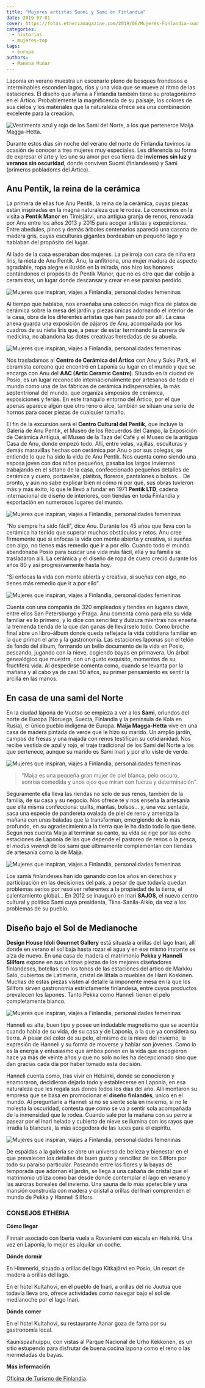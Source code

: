 ```yaml
---
title: "Mujeres artistas Suomi y Sami en Finlandia"
date: 2019-07-01
cover: https://fotos.etheriamagazine.com/2019/06/Mujeres-Finlandia-suomi-sami.jpg
categories: 
  - historias
  - mujeres-top
tags: 
  - europa
authors: 
  - Manena Munar
---
```


Laponia en verano muestra un escenario pleno de bosques frondosos e interminables 
esconden lagos, ríos y una vida que se mueve al ritmo de las estaciones. El diseño que 
afama a Finlandia también tiene su protagonismo en el Ártico. Probablemente la 
magnificencia de su paisaje, los colores de sus cielos y los materiales que la 
naturaleza ofrece sea una combinación excelente para la creación. 

![Vestimenta azul y rojo de los Sami del Norte, a los que pertenerce Maija Magga-Hetta.](https://fotos.etheriamagazine.com/2019/06/Mujeres-Finlandia-vestido-sami.jpg "Vestimenta azul y rojo de los Sami del Norte, a los que pertenerce Maija Magga-Hetta. © Manena Munar")

Durante estos días sin noche del verano del norte de Finlandia tuvimos la ocasión de 
conocer a tres mujeres muy especiales. Les diferencia su forma de expresar el arte y les 
une su amor por esa tierra de **inviernos sin luz y veranos sin oscuridad**, donde 
conviven Suomi (finlandeses) y Sami (primeros pobladores del Ártico). 

## Anu Pentik, la reina de la cerámica

La primera de ellas fue Anu Pentik, la reina de la cerámica, cuyas piezas están 
inspiradas en la magna naturaleza que le rodea. La conocimos en la visita a **Pentik 
Manor** en Timisjärvi, una antigua granja de renos, renovada por Anu entre los años 2013 
y 2015 para acoger artistas y exposiciones. Entre abedules, pinos y demás árboles 
centenarios apareció una casona de madera gris, cuyas esculturas gigantes bordeaban un 
pequeño lago y hablaban del propósito del lugar. 

Al lado de la casa esperaban dos mujeres. La pelirroja con cara de niña era Iiris, la 
nieta de Anu Pentik. Anu, la anfitriona, una mujer madura de aspecto agradable, ropa 
alegre e ilusión en la mirada, nos hizo los honores contándonos el propósito de Pentik 
Manor, que no es otro que dar cobijo a ceramistas, un lugar donde descansar y crear en 
ese paraíso perdido. 

![Mujeres que inspiran, viajes a Finlandia, personalidades femeninas](https://fotos.etheriamagazine.com/2019/06/Mujeres-Finlandia-Ceramica.jpg "Platos de cerámica diseñados por Anu Pentik. © MM")

Al tiempo que hablaba, nos enseñaba una colección magnífica de platos de cerámica sobre 
la mesa del jardín y piezas únicas adornando el interior de la casa, obra de los 
diferentes artistas que han pasado por allí. La casa anexa guarda una exposición de 
pájaros de Anu, acompañada por los cuadros de su nieta Iiris que, a pesar de estar 
terminando la carrera de medicina, no abandona las dotes creativas heredadas de su 
abuela. 

![Mujeres que inspiran, viajes a Finlandia, personalidades femeninas](https://fotos.etheriamagazine.com/2019/06/Mujeres-Finlandia-pajaros.jpg "Anu Pentik en su estudio con sus pájaros de barro. © Manena Munar")

Nos trasladamos al **Centro de Cerámica del Ártico** con Anu y Suku Park, el ceramista 
coreano que encontró en Laponia su lugar en el mundo y que se encarga con Anu del **AAC 
(Artic Ceramic Centre)**. Situado en la ciudad de Posio, es un lugar reconocido 
internacionalmente por artesanos de todo el mundo como una de las fábricas de cerámica 
indispensables, la más septentrional del mundo, que organiza simposios de cerámica, 
exposiciones y ferias. En este tranquilo entorno del Ártico, por el que apenas aparece 
algún que otro reno o alce, también se sitúan una serie de hornos para cocer piezas de 
cualquier tamaño. 

El fin de la excursión será el **Centro Cultural del Pentik,** que incluye la Galería de 
Anu Pentik, el Museo de los Recuerdos del Campo, la Exposición de Cerámica Antigua, el 
Museo de la Taza del Café y el Museo de la antigua Casa de Anu, donde empezó todo. Allí, 
entre velas, vajillas, esculturas y demás maravillas hechas con cerámica por Anu o por 
sus colegas, se entiende lo que ha sido la vida de Anu Pentik. Nos cuenta como siendo 
una esposa joven con dos niños pequeños, pasaba los largos inviernos trabajando en el 
sótano de la casa, confeccionado pequeños detalles de cerámica y cuero, portavelas, 
platitos, floreros, pantalones o bolsos… De pronto, y aún no sabe explicar bien ni cómo 
ni por qué, sus obras tuvieron más y más éxito, lo que le llevó a fundar en 1971 
**Pentik LTD**, cadena internacional de diseño de interiores, con tiendas en toda 
Finlandia y exportación en numerosos lugares del mundo. 

![Mujeres que inspiran, viajes a Finlandia, personalidades femeninas](https://fotos.etheriamagazine.com/2019/06/Mujeres-Finlandia-tienda-Pentik.jpg "Diseño de Anu Pentik en su tienda de Posio. © MM")

“No siempre ha sido fácil”, dice Anu. Durante los 45 años que lleva con la cerámica ha 
tenido que superar muchos obstáculos y retos. Anu cree firmemente que si enfocas la vida 
con mente abierta y creativa, si sueñas con algo, no tienes más remedio que ir a por 
ello. Cuando todo el mundo abandonaba Posio para buscar una vida más fácil, ella y su 
familia se trasladaron allí. La cerámica y el diseño de ropa de cuero creció durante los 
años 80 y así progresivamente hasta hoy. 

"Si enfocas la vida con mente abierta y creativa, si sueñas con algo, no tienes más 
remedio que ir a por ello". 

![Mujeres que inspiran, viajes a Finlandia, personalidades femeninas](https://fotos.etheriamagazine.com/2019/06/Mujeres-Finlandia-jardin-Pentik.jpg "Jardín de la Casa-Estudio de Anu Pentik con obras de los artistas que se han alojado en ella. © MM")

Cuenta con una compañía de 320 empleados y tiendas en lugares clave, entre ellos San 
Petersburgo y Praga. Anu comenta cómo para ella su vida familiar es lo primero, y lo 
dice con sencillez y dulzura mientras nos enseña la tremenda tienda de la que dan ganas 
de llevárselo todo. Como broche final abre un libro–álbum donde queda reflejada la vida 
cotidiana familiar en la que priman el arte y la gastronomía. Las estaciones laponas son 
el telón de fondo del álbum, formando un bello documento de la vida en Posio, pescando, 
jugando con la nieve, cogiendo bayas en primavera. Un árbol genealógico que muestra, con 
un gusto exquisito, momentos de su fructífera vida. Al despedirse comenta como, cuando 
se levanta por la mañana y al cabo ya de casi 50 años, su primer pensamiento es sentir 
la arcilla en las manos. 

## En casa de una sami del Norte

En la ciudad lapona de Vuotso se empieza a ver a los **Sami**, oriundos del norte de 
Europa (Noruega, Suecia, Finlandia y la península de Kola en Rusia), el único pueblo 
indígena de Europa. **Maija Magga-Hetta** vive en una casa de madera pintada de verde 
que le hizo su marido. Un amplio jardín, campos de fresas y una majada con renos 
testifican su cotidianidad. Nos recibe vestida de azul y rojo, el traje tradicional de 
los Sami del Norte a los que pertenece, aunque su marido es Sami Inari y por ello viste 
de verde. 

![Mujeres que inspiran, viajes a Finlandia, personalidades femeninas](https://fotos.etheriamagazine.com/2019/06/Mujeres-Finlandia-samis.jpg "Casa de Maija Magga-Hetta. © MM")

> "Maija es una pequeña gran mujer de piel blanca, pelo oscuro, sonrisa comedida y unos 
> ojos que miran con fuerza y determinación". 

Seguramente ella lleva las riendas no solo de sus renos, también de la familia, de su 
casa y su negocio. Nos ofrece té y nos enseña la artesanía que ella misma confecciona: 
quilts, mantas, bolsos… y, una vez sentada, saca una especie de pandereta ovalada de 
piel de reno y ameniza la mañana con unas baladas que la transforman, emergiendo de lo 
más profundo, en su agradecimiento a la tierra que le ha dado todo lo que tiene. Según 
nos cuenta Maija al terminar su canto, su vida se rige por las ocho estaciones de 
Laponia de las que depende el pastoreo de renos o la pesca, el _modus vivendi_ de los 
sami que últimamente complementan con tiendas de artesanía como la de Maija. 

![Mujeres que inspiran, viajes a Finlandia, personalidades femeninas](https://fotos.etheriamagazine.com/2019/06/Mujeres-Finlandia-suomi-sami.jpg "A las mujeres Suomi (finlandesas) y Sami (primeros pobladores del país) les une el amor por su tierra. © MM")

Los samis finlandeses han ido ganando con los años en derechos y participación en las 
decisiones del país, a pesar de que todavía quedan problemas serios por resolver 
referentes a la propiedad de la tierra, el calentamiento global… En 2012 se inauguró en 
Inari **SAJOS**, el nuevo centro cultural y político Sami cuya presidenta, 
Tiina-Sanila-Aikio, da voz a los problemas de su pueblo. 

## Diseño bajo el Sol de Medianoche

**Design House Idoli Gourmet Gallery** está situada a orillas del lago Inari, allí donde 
en verano el sol baja hasta rozar el agua y en ese mismo instante se alza de nuevo. En 
una casa de madera el matrimonio **Pekka y Hanneli Sillfors** expone en sus vitrinas 
piezas de los mejores diseñadores finlandeses, botellas con los tonos de las estaciones 
del ártico de Markku Salo, cubiertos de Latimeria, cristal de Iittala o muebles de Harri 
Koskinen. Muchas de estas piezas visten al detalle la imponente mesa en la que los 
Sillfors sirven gastronomía estrictamente finlandesa, entre cuyos productos prevalecen 
los lapones. Tanto Pekka como Hanneli tienen el pelo completamente blanco. 

![Mujeres que inspiran, viajes a Finlandia, personalidades femeninas](https://fotos.etheriamagazine.com/2019/06/Mujeres-Finlandia-cenas-Millfors.jpg "En las comidas gourmet del matrimonio Sillfors, con productos finlandeses, emplean piezas de los diseñadores a los que representan. © MM")

Hanneli es alta, buen tipo y posee un indudable magnetismo que se acentúa cuando habla 
de su vida, de su casa y de Laponia, a la que ya considera su tierra. A pesar del color 
de su pelo, el mismo de la nieve del invierno, la expresión de Hanneli y su forma de 
moverse y hablar son jóvenes. Como lo es la energía y entusiasmo que ambos ponen en la 
vida que escogieron hace ya más de veinte años y que no solo no les ha decepcionado sino 
que dan gracias cada día por haber tomado esta decisión. 

Hanneli cuenta como, tras vivir en Helsinki, donde se conocieron y enamoraron, 
decidieron dejarlo todo y establecerse en Laponia, en esa naturaleza que les regala sus 
dones todos los días del año. Allí montaron su empresa que se basa en promocionar el 
**diseño finlandés**, único en el mundo. Al preguntarle a Hanneli si no se siente sola 
en invierno, si no le molesta la oscuridad, contesta que cómo se va a sentir sola 
acompañada de la inmensidad que le rodea. Cuando sale por la mañana con su perro a 
pasear por el Inari helado y cubierto de nieve se ilumina con los rayos que irradia la 
blancura, la más acogedora de las luces para el espíritu. 

![Mujeres que inspiran, viajes a Finlandia, personalidades femeninas](https://fotos.etheriamagazine.com/2019/06/Mujeres-Finlandia-matrimonio-Sillfors.jpg "El matrimonio Sillfors en la cabaña de cristal a orillas del Lago Inari. © MM")

De espaldas a la galería se abre un universo de belleza y bienestar en el que prevalecen 
los detalles de buen gusto y sencillez de los Sillfors por todo su paraíso particular. 
Paseando entre las flores y la bayas de temporada que adornan el jardín, se llega a una 
cabaña de cristal que el matrimonio utiliza como bar desde donde contemplar el lago en 
verano y las auroras boreales del invierno. Una sauna de lo más apetecible y una mansión 
construida con madera y cristal a orillas del Inari comprenden el mundo de Pekka y 
Hanneli Sillfors. 

### CONSEJOS ETHERIA

**Cómo llegar** 

Finnair asociado con Iberia vuela a Rovaniemi con escala en Helsinki. Una vez en 
Laponia, lo mejor es alquilar un coche. 

**Dónde dormir** 

En Himmerki, situado a orillas del lago Kitkajärvi en Posio, Un resort de madera a 
orillas del lago. 

En el hotel Kultahovi, en el pueblo de Inari, a orillas del río Juutua que todavía lleva 
oro, ofrece actividades como navegar bajo el sol de medianoche por el lago Inari. 

**Dónde comer** 

En el hotel Kultahovi, su restaurante Aanar goza de fama por su gastronomía local. 

Kaunispaahuippu, con vistas al Parque Nacional de Urho Kekkonen, es un sitio estupendo 
para disfrutar de buena cocina lapona como el reno o las mermeladas de bayas. 

**Más información** 

[Oficina de Turismo de Finlandia](https://www.visitfinland.com/).
